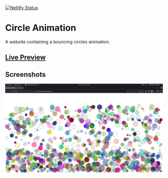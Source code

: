 [![Netlify Status](https://api.netlify.com/api/v1/badges/4530741c-8fcd-4dcd-a787-46a295f9fbac/deploy-status)](https://app.netlify.com/sites/bouncing-circles/deploys)

# Circle Animation

A website containing a bouncing circles animation.

## [Live Preview](https://bouncing-circles.netlify.app/)

## Screenshots

![screenshot](./screenshot.png)
